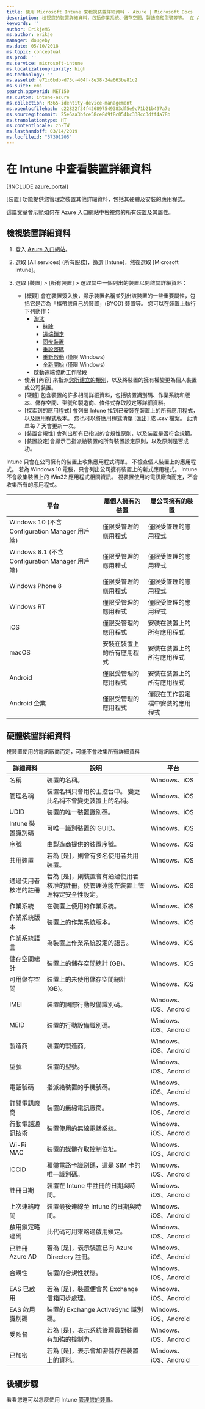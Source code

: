 ```yaml
---
title: 使用 Microsoft Intune 來檢視裝置詳細資料 - Azure | Microsoft Docs
description: 檢視您的裝置詳細資料，包括作業系統、儲存空間、製造商和型號等等。 在 Azure 中使用 Microsoft Intune 取得已安裝的應用程式清單、檢查相容性原則，以及設定 TeamViewer。 類似檢視清查您管理的裝置。
keywords: ''
author: ErikjeMS
ms.author: erikje
manager: dougeby
ms.date: 05/10/2018
ms.topic: conceptual
ms.prod: ''
ms.service: microsoft-intune
ms.localizationpriority: high
ms.technology: ''
ms.assetid: e71c6bdb-d75c-404f-8e38-24a663be81c2
ms.suite: ems
search.appverid: MET150
ms.custom: intune-azure
ms.collection: M365-identity-device-management
ms.openlocfilehash: c22822f34f426897549383df5e9c71b21b497a7e
ms.sourcegitcommit: 25e6aa3bfce58ce8d9f8c054bc338cc3dff4a78b
ms.translationtype: HT
ms.contentlocale: zh-TW
ms.lasthandoff: 03/14/2019
ms.locfileid: "57391205"
---
```

# <a name="see-device-details-in-intune"></a>在 Intune 中查看裝置詳細資料

[!INCLUDE [azure_portal](./includes/azure_portal.md)]

[裝置] 功能提供您管理之裝置其他詳細資料，包括其硬體及安裝的應用程式。

這篇文章會示範如何在 Azure 入口網站中檢視您的所有裝置及其屬性。

## <a name="view-the-device-details"></a>檢視裝置詳細資料

1. 登入 [Azure 入口網站](https://portal.azure.com)。
2. 選取 [All services] (所有服務)，篩選 [Intune]，然後選取 [Microsoft Intune]。
3. 選取 [裝置] > [所有裝置] > 選取其中一個列出的裝置以開啟其詳細資料：

   - [概觀] 會在裝置簽入後，顯示裝置名稱並列出該裝置的一些重要屬性，包括它是否為「攜帶您自己的裝置」(BYOD) 裝置等。 您可以在裝置上執行下列動作：
      - [淘汰](devices-wipe.md#retire)
        - [抹除](devices-wipe.md#wipe)
        - [遠端鎖定](device-remote-lock.md)
        - [同步裝置](device-sync.md)
        - [重設密碼](device-passcode-reset.md)
        - [重新啟動](device-restart.md) (僅限 Windows)
        - [全新開始](device-fresh-start.md) (僅限 Windows)
     - 啟動遠端協助工作階段
   - 使用 [內容] 來指派[您所建立的類別](device-group-mapping.md)，以及將裝置的擁有權變更為個人裝置或公司裝置。
   - [硬體] 包含裝置的許多相關詳細資料，包括裝置識別碼、作業系統和版本、儲存空間、型號和製造商、條件式存取設定等詳細資料。
   - [探索到的應用程式] 會列出 Intune 找到已安裝在裝置上的所有應用程式，以及應用程式版本。 您也可以將應用程式清單 [匯出] 成 .csv 檔案。 此清單每 7 天會更新一次。
   - [裝置合規性] 會列出所有已指派的合規性原則，以及裝置是否符合規範。
   - [裝置設定]會顯示已指派給裝置的所有裝置設定原則，以及原則是否成功。

Intune 只會在公司擁有的裝置上收集應用程式清單。 不檢查個人裝置上的應用程式。 若為 Windows 10 電腦，只會列出公司擁有裝置上的新式應用程式。 Intune 不會收集裝置上的 Win32 應用程式相關資訊。 視裝置使用的電訊廠商而定，不會收集所有的應用程式。

|平台|屬個人擁有的裝置|屬公司擁有的裝置|  
|--------------|---------------------------------|--------------------------------|  
|Windows 10 (不含 Configuration Manager 用戶端)|僅限受管理的應用程式|僅限受管理的應用程式|
|Windows 8.1 (不含 Configuration Manager 用戶端)|僅限受管理的應用程式|僅限受管理的應用程式|  
|Windows Phone 8|僅限受管理的應用程式|僅限受管理的應用程式|  
|Windows RT|僅限受管理的應用程式|僅限受管理的應用程式|  
|iOS|僅限受管理的應用程式|安裝在裝置上的所有應用程式|
|macOS|安裝在裝置上的所有應用程式|安裝在裝置上的所有應用程式|  
|Android|僅限受管理的應用程式|安裝在裝置上的所有應用程式|  
|Android 企業|僅限受管理的應用程式|僅限在工作設定檔中安裝的應用程式|  

## <a name="hardware-device-details"></a>硬體裝置詳細資料
視裝置使用的電訊廠商而定，可能不會收集所有詳細資料

|詳細資料|說明|平台| 
|--------------|----------------------|----|  
|名稱|裝置的名稱。|Windows、iOS|
|管理名稱|裝置名稱只會用於主控台中。 變更此名稱不會變更裝置上的名稱。|Windows、iOS|
|UDID|裝置的唯一裝置識別碼。|Windows、iOS|
|Intune 裝置識別碼|可唯一識別裝置的 GUID。|Windows、iOS|
|序號|由製造商提供的裝置序號。|Windows、iOS|
|共用裝置|若為 [是]，則會有多名使用者共用裝置。|Windows、iOS|
|通過使用者核准的註冊|若為 [是]，則裝置會有通過使用者核准的註冊，使管理遠能在裝置上管理特定安全性設定。|Windows、iOS|
|作業系統|在裝置上使用的作業系統。|Windows、iOS|
|作業系統版本|裝置上的作業系統版本。|Windows、iOS|
|作業系統語言|為裝置上作業系統設定的語言。|Windows、iOS|
|儲存空間總計|裝置上的儲存空間總計 (GB)。|Windows、iOS|
|可用儲存空間|裝置上的未使用儲存空間總計 (GB)。|Windows、iOS|
|IMEI|裝置的國際行動設備識別碼。|Windows、iOS、Android|
|MEID|裝置的行動設備識別碼。|Windows、iOS、Android|
|製造商|裝置的製造商。|Windows、iOS、Android|
|型號|裝置的型號。|Windows、iOS、Android|
|電話號碼|指派給裝置的手機號碼。|Windows、iOS、Android|
|訂閱電訊廠商|裝置的無線電訊廠商。|Windows、iOS、Android|
|行動電話通訊技術|裝置使用的無線電話系統。|Windows、iOS、Android|
|Wi-Fi MAC|裝置的媒體存取控制位址。|Windows、iOS、Android|
|ICCID|積體電路卡識別碼，這是 SIM 卡的唯一識別碼。|Windows、iOS、Android|
|註冊日期|裝置在 Intune 中註冊的日期與時間。|Windows、iOS、Android|
|上次連絡時間|裝置最後連線至 Intune 的日期與時間。|Windows、iOS、Android|
|啟用鎖定略過碼|此代碼可用來略過啟用鎖定。|Windows、iOS、Android|
|已註冊 Azure AD|若為 [是]，表示裝置已向 Azure Directory 註冊。|Windows、iOS、Android|
|合規性|裝置的合規性狀態。|Windows、iOS、Android|
|EAS 已啟用|若為 [是]，裝置便會與 Exchange 信箱同步處理。|Windows、iOS、Android|
|EAS 啟用識別碼|裝置的 Exchange ActiveSync 識別碼。|Windows、iOS、Android|
|受監督|若為 [是]，表示系統管理員對裝置有加強的控制力。|Windows、iOS、Android|
|已加密|若為 [是]，表示會加密儲存在裝置上的資料。|Windows、iOS、Android|



## <a name="next-steps"></a>後續步驟
看看您還可以怎麼使用 Intune [管理您的裝置](device-management.md)。
